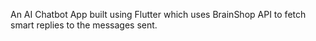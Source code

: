 An AI Chatbot App built using Flutter which uses BrainShop API to fetch smart replies to the messages sent.

